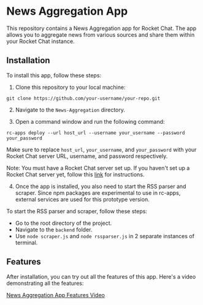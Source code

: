 # News Aggregation App

This repository contains a News Aggregation app for Rocket Chat. The app allows you to aggregate news from various sources and share them within your Rocket Chat instance.

## Installation

To install this app, follow these steps:

1. Clone this repository to your local machine:

```
git clone https://github.com/your-username/your-repo.git
```

2. Navigate to the `News-Aggregation` directory.

3. Open a command window and run the following command:

```
rc-apps deploy --url host_url --username your_username --password your_password
```

Make sure to replace `host_url`, `your_username`, and `your_password` with your Rocket Chat server URL, username, and password respectively.

Note: You must have a Rocket Chat server set up. If you haven't set up a Rocket Chat server yet, follow this [link](https://developer.rocket.chat/open-source-projects/server/server-environment-setup) for instructions.

4. Once the app is installed, you also need to start the RSS parser and scraper. Since npm packages are experimental to use in rc-apps, external services are used for this prototype version.

To start the RSS parser and scraper, follow these steps:

- Go to the root directory of the project.
- Navigate to the `backend` folder.
- Use `node scraper.js` and `node rssparser.js` in 2 separate instances of terminal.

## Features

After installation, you can try out all the features of this app. Here's a video demonstrating all the features:

[News Aggregation App Features Video](https://drive.google.com/drive/folders/1yOnNJ4UucZqH91ZbXo0XVz0VMkkfqDL4?usp=sharing)
